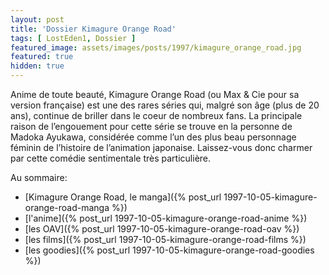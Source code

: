 ```yaml
---
layout: post
title: 'Dossier Kimagure Orange Road'
tags: [ LostEden1, Dossier ]
featured_image: assets/images/posts/1997/kimagure_orange_road.jpg
featured: true
hidden: true
---
```


Anime de toute beauté, Kimagure Orange Road (ou Max & Cie pour sa version française) est une des rares séries qui, malgré son âge (plus de 20 ans), continue de briller dans le coeur de nombreux fans. La principale raison de l’engouement pour cette série se trouve en la personne de Madoka Ayukawa, considérée comme l’un des plus beau personnage féminin de l’histoire de l’animation japonaise. Laissez-vous donc charmer par cette comédie sentimentale très particulière.

<!--more-->

Au sommaire:

- [Kimagure Orange Road, le manga]({% post_url 1997-10-05-kimagure-orange-road-manga %})
- [l'anime]({% post_url 1997-10-05-kimagure-orange-road-anime %})
- [les OAV]({% post_url 1997-10-05-kimagure-orange-road-oav %})
- [les films]({% post_url 1997-10-05-kimagure-orange-road-films %})
- [les goodies]({% post_url 1997-10-05-kimagure-orange-road-goodies %})

